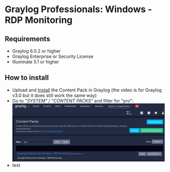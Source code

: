# Graylog Professionals: Windows - RDP Monitoring

## Requirements

- Graylog 6.0.2 or higher
- Graylog Enterprise or Security License
- Illuminate 5.1 or higher

## How to install

- Upload and [Install](https://graylog.org/videos/content-packs/) the Content Pack in Graylog (the video is for Graylog v3.0 but it does still work the same way)
- Go to _"SYSTEM" / "CONTENT PACKS"_ and filter for "pro":
  ![1](./images/1.png)
- test
